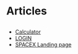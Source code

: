 # Articles


##
- [Calculator](https://pramodthorat7.github.io/Articles/Calculator/index.html)
- [LOGIN](https://<your-username>.github.io/<repository-name>/LOGIN/)
- [SPACEX Landing page](https://<your-username>.github.io/<repository-name>/SPACEX%20Landing%20page/)
